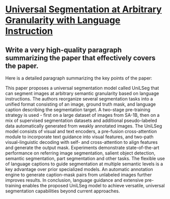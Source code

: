 # [Universal Segmentation at Arbitrary Granularity with Language   Instruction](https://arxiv.org/abs/2312.01623)

## Write a very high-quality paragraph summarizing the paper that effectively covers the paper.

 Here is a detailed paragraph summarizing the key points of the paper:

This paper proposes a universal segmentation model called UniLSeg that can segment images at arbitrary semantic granularity based on language instructions. The authors reorganize several segmentation tasks into a unified format consisting of an image, ground truth mask, and language caption describing the segmentation target. A two-stage pre-training strategy is used - first on a large dataset of images from SA-1B, then on a mix of supervised segmentation datasets and additional pseudo-labeled data automatically generated from weakly annotated images. The UniLSeg model consists of visual and text encoders, a pre-fusion cross-attention module to incorporate text guidance into visual features, and two-path visual-linguistic decoding with self- and cross-attention to align features and generate the output mask. Experiments demonstrate state-of-the-art performance on referring image segmentation, salient object detection, semantic segmentation, part segmentation and other tasks. The flexible use of language captions to guide segmentation at multiple semantic levels is a key advantage over prior specialized models. An automatic annotation engine to generate caption-mask pairs from unlabeled images further improves results. In conclusion, language guidance and extensive pre-training enables the proposed UniLSeg model to achieve versatile, universal segmentation capabilities beyond current approaches.
